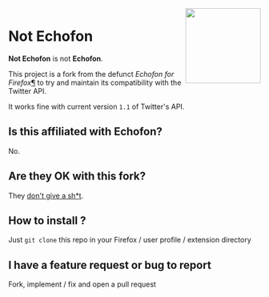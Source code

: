<img width="150" height="150" src="https://0.gravatar.com/avatar/e7113286239a43c50082b6a8b238bfc0?d=https%3A%2F%2Fidenticons.github.com%2F6a37128d8dc6b7a14f7e35f051e5474c.png&amp;r=x&amp;s=150" align="right">

# Not Echofon

**Not Echofon** is not **Echofon**.

This project is a fork from the defunct *Echofon for Firefox*[¶](http://www.echofon.com/twitter/firefox/) to try and maintain its compatibility with the Twitter API.

It works fine with current version `1.1` of Twitter's API.

## Is this affiliated with Echofon?

No.

## Are they OK with this fork?

They [don't give a sh*t](http://notechofon.github.io/notechofon/images/legal.png).

## How to install ?

Just `git clone` this repo in your Firefox / user profile / extension directory

## I have a feature request or bug to report

Fork, implement / fix and open a pull request
